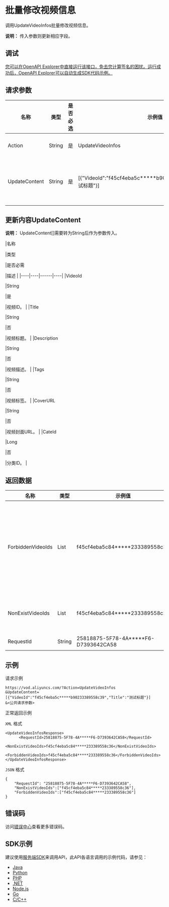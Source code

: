 # 批量修改视频信息

调用UpdateVideoInfos批量修改视频信息。

**说明：** 传入参数则更新相应字段。

## 调试

[您可以在OpenAPI Explorer中直接运行该接口，免去您计算签名的困扰。运行成功后，OpenAPI Explorer可以自动生成SDK代码示例。](https://api.aliyun.com/#product=vod&api=UpdateVideoInfos&type=RPC&version=2017-03-21)

## 请求参数

|名称|类型|是否必选|示例值|描述|
|--|--|----|---|--|
|Action|String|是|UpdateVideoInfos|系统规定参数。取值：**UpdateVideoInfos**。 |
|UpdateContent|String|是|\[\{"VideoId":"f45cf4eba5c\*\*\*\*\*b90233389558c39","Title":"测试标题"\}\]|更新内容。一次最多支持修改20个视频的视频信息。格式为JSON字符串，构建参数详请，参见下表**UpdateContent**。 |

## 更新内容UpdateContent

**说明：** UpdateContent\[\]需要转为String后作为参数传入。

|名称

|类型

|是否必需

|描述 |
|----|----|------|----|
|VideoId

|String

|是

|视频ID。 |
|Title

|String

|否

|视频标题。 |
|Description

|String

|否

|视频描述。 |
|Tags

|String

|否

|视频标签。 |
|CoverURL

|String

|否

|视频封面URL。 |
|CateId

|Long

|否

|分类ID。 |

## 返回数据

|名称|类型|示例值|描述|
|--|--|---|--|
|ForbiddenVideoIds|List|f45cf4eba5c84\*\*\*\*\*233389558c36|被禁止操作的视频ID列表（一般由于无[权限](~~113600~~)导致）。 |
|NonExistVideoIds|List|f45cf4eba5c84\*\*\*\*\*233389558c36|不存在的视频ID列表。 |
|RequestId|String|25818875-5F78-4A\*\*\*\*\*F6-D7393642CA58|请求ID。 |

## 示例

请求示例

```
https://vod.aliyuncs.com/?Action=UpdateVideoInfos
&UpdateContent=[{"VideoId":"f45cf4eba5c*****b90233389558c39","Title":"测试标题"}]
&<公共请求参数>
```

正常返回示例

`XML` 格式

```
<UpdateVideoInfosResponse>
	  <RequestId>25818875-5F78-4A*****F6-D7393642CA58</RequestId>
	  <NonExistVideoIds>f45cf4eba5c84*****233389558c36</NonExistVideoIds>
	  <ForbiddenVideoIds>f45cf4eba5c84*****233389558c36</ForbiddenVideoIds>
</UpdateVideoInfosResponse>
```

`JSON` 格式

```
{
    "RequestId": "25818875-5F78-4A*****F6-D7393642CA58",
    "NonExistVideoIds":["f45cf4eba5c84*****233389558c36"],
    "ForbiddenVideoIds":["f45cf4eba5c84*****233389558c36"]
}
```

## 错误码

访问[错误中心](https://error-center.alibabacloud.com/status/product/vod)查看更多错误码。

## SDK示例

建议使用[服务端SDK](~~101789~~)来调用API，此API各语言调用的示例代码，请参见：

-   [Java](~~61065#title-mt5-4wo-r30~~)
-   [Python](~~61060#h2--div-id-updatevideoinfos-div-6~~)
-   [PHP](~~61071#h2--div-id-updatevideoinfos-div-6~~)
-   [.NET](~~84752#h2--div-id-updatevideoinfos-div-6~~)
-   [Node.js](~~101419#h2--div-id-updatevideoinfos-div-6~~)
-   [Go](~~101427#h2--div-id-updatevideoinfos-div-6~~)
-   [C/C++](~~101266#h2--div-id-updatevideoinfos-div-6~~)

